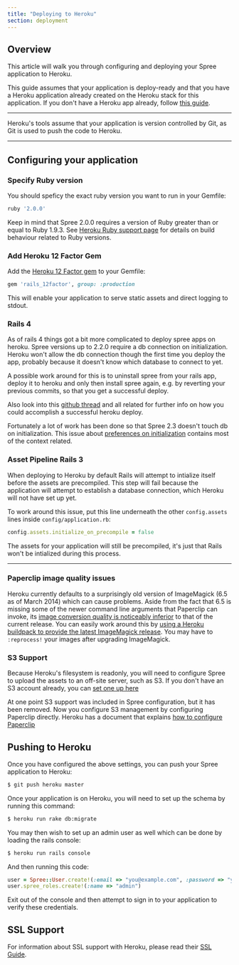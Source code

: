 ```yaml
---
title: "Deploying to Heroku"
section: deployment
---
```


## Overview

This article will walk you through configuring and deploying your Spree
application to Heroku.

This guide assumes that your application is deploy-ready and that you have a
Heroku application already created on the Heroku stack for this application. If
you don't have a Heroku app already, follow [this
guide](https://devcenter.heroku.com/articles/creating-apps).

***
Heroku's tools assume that your application is version controlled by Git, as
Git is used to push the code to Heroku.
***

## Configuring your application

### Specify Ruby version

You should speficy the exact ruby version you want to run in your Gemfile:

```ruby
ruby '2.0.0'
```

Keep in mind that Spree 2.0.0 requires a version of Ruby greater than or equal to Ruby 1.9.3.
See [Heroku Ruby support page](https://devcenter.heroku.com/articles/ruby-support#build-behavior)
for details on build behaviour related to Ruby versions.

### Add Heroku 12 Factor Gem

Add the [Heroku 12 Factor gem](https://github.com/heroku/rails_12factor) to your Gemfile:

```ruby
gem 'rails_12factor', group: :production
```

This will enable your application to serve static assets and direct logging to stdout.

### Rails 4

As of rails 4 things got a bit more complicated to deploy spree apps on heroku.
Spree versions up to 2.2.0 require a db connection on initialization. Heroku
won't allow the db connection though the first time you deploy the app, probably
because it doesn't know which database to connect to yet.

A possible work around for this is to uninstall spree from your rails app,
deploy it to heroku and only then install spree again, e.g. by reverting
your previous commits, so that you get a successful deploy.

Also look into this [github thread](https://github.com/spree/spree/issues/3749#issuecomment-30987342)
and all related for further info on how you could accomplish a successful
heroku deploy.

Fortunately a lot of work has been done so that Spree 2.3 doesn't touch db
on initialization. This issue about [preferences on initialization](https://github.com/spree/spree/issues/3833)
contains most of the context related.

### Asset Pipeline Rails 3

When deploying to Heroku by default Rails will attempt to intialize itself
before the assets are precompiled. This step will fail because the application
will attempt to establish a database connection, which Heroku will not have set
up yet.

To work around this issue, put this line underneath the other `config.assets`
lines inside `config/application.rb`:

```ruby
config.assets.initialize_on_precompile = false
```

The assets for your application will still be precompiled, it's just that Rails
won't be intialized during this process.

***

### Paperclip image quality issues
Heroku currently defaults to a surprisingly old version of ImageMagick (6.5 as of March 2014) which can cause problems.  Aside from the fact that 6.5 is missing some of the newer command line arguments that Paperclip can invoke, its [image conversion quality is noticeably inferior](http://i.imgur.com/dqeNdlW.png) to that of the current release.  You can easily work around this by [using a Heroku buildpack to provide the latest ImageMagick release](https://github.com/spree/spree/pull/3104#issuecomment-36977413).  You may have to `:reprocess!` your images after upgrading ImageMagick.

### S3 Support

Because Heroku's filesystem is readonly, you will need to configure Spree to
upload the assets to an off-site server, such as S3. If you don't have an S3
account already, you can [set one up here](http://aws.amazon.com/s3/)

At one point S3 support was included in Spree configuration, but it has been removed.
Now you configure S3 management by configuring Paperclip directly.
Heroku has a document that explains [how to configure Paperclip](https://devcenter.heroku.com/articles/paperclip-s3)

## Pushing to Heroku

Once you have configured the above settings, you can push your Spree application
to Heroku:

```bash
$ git push heroku master
```

Once your application is on Heroku, you will need to set up the schema by
running this command:

```bash
$ heroku run rake db:migrate
```

You may then wish to set up an admin user as well which can be done by loading
the rails console:

```bash
$ heroku run rails console
```

And then running this code:

```ruby
user = Spree::User.create!(:email => "you@example.com", :password => "yourpassword")
user.spree_roles.create!(:name => "admin")
```

Exit out of the console and then attempt to sign in to your application to
verify these credentials.

## SSL Support

For information about SSL support with Heroku, please read their [SSL Guide](https://devcenter.heroku.com/articles/ssl).
